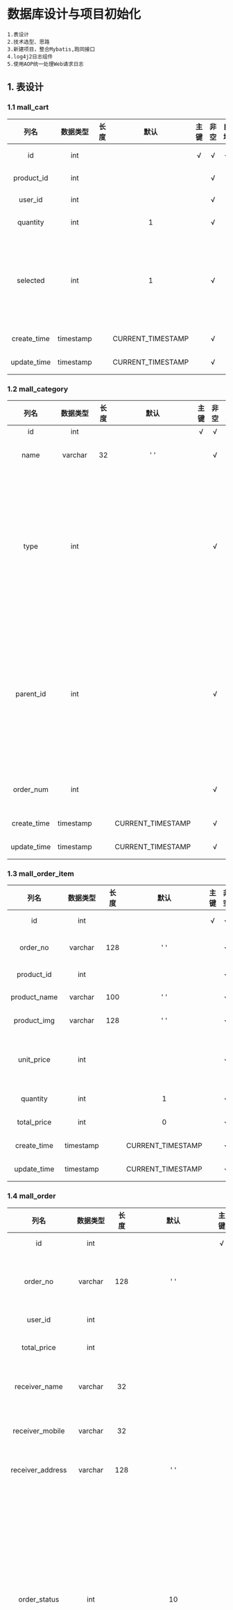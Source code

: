 # 数据库设计与项目初始化

```
1.表设计
2.技术选型、思路
3.新建项目，整合Mybatis,跑同接口
4.log4j2日志组件
5.使用AOP统一处理Web请求日志
```

## 1.	表设计

### 1.1	mall_cart

|    列名     | 数据类型  | 长度 |       默认        | 主键 | 非空 | 自增 |              注释              |
| :---------: | :-------: | :--: | :---------------: | :--: | :--: | :--: | :----------------------------: |
|     id      |    int    |      |                   |  √   |  √   |  √   |            购物车id            |
| product_id  |    int    |      |                   |      |  √   |      |             商品id             |
|   user_id   |    int    |      |                   |      |  √   |      |             用户id             |
|  quantity   |    int    |      |         1         |      |  √   |      |            商品数量            |
|  selected   |    int    |      |         1         |      |  √   |      | 是否已勾选：0-未勾选，1-已勾选 |
| create_time | timestamp |      | CURRENT_TIMESTAMP |      |  √   |      |            创建时间            |
| update_time | timestamp |      | CURRENT_TIMESTAMP |      |  √   |      |            更新时间            |

### 1.2	mall_category

|    列名     | 数据类型  | 长度 |       默认        | 主键 | 非空 | 自增 |                         注释                         |
| :---------: | :-------: | :--: | :---------------: | :--: | :--: | :--: | :--------------------------------------------------: |
|     id      |    int    |      |                   |  √   |  √   |  √   |                         主键                         |
|    name     |  varchar  |  32  |        ' '        |      |  √   |      |                     分类目录名称                     |
|    type     |    int    |      |                   |      |  √   |      |    分类目录级别，例如1代表1级，2代表2级，3代表3级    |
|  parent_id  |    int    |      |                   |      |  √   |      | 父id,也就是上一级目录id，如果是一级目录，那么父id为0 |
|  order_num  |    int    |      |                   |      |  √   |      |                   目录展示时的排序                   |
| create_time | timestamp |      | CURRENT_TIMESTAMP |      |  √   |      |                       创建时间                       |
| update_time | timestamp |      | CURRENT_TIMESTAMP |      |  √   |      |                       更新时间                       |

### 1.3	mall_order_item

|     列名     | 数据类型  | 长度 |       默认        | 主键 | 非空 | 自增 |         注释         |
| :----------: | :-------: | :--: | :---------------: | :--: | :--: | :--: | :------------------: |
|      id      |    int    |      |                   |  √   |  √   |  √   |        主键id        |
|   order_no   |  varchar  | 128  |        ' '        |      |  √   |      |      归属订单id      |
|  product_id  |    int    |      |                   |      |  √   |      |        商品id        |
| product_name |  varchar  | 100  |        ' '        |      |  √   |      |       商品名称       |
| product_img  |  varchar  | 128  |        ' '        |      |  √   |      |       商品图片       |
|  unit_price  |    int    |      |                   |      |  √   |      | 单价（下单时的快照） |
|   quantity   |    int    |      |         1         |      |  √   |      |       商品数量       |
| total_price  |    int    |      |         0         |      |  √   |      |       商品总价       |
| create_time  | timestamp |      | CURRENT_TIMESTAMP |      |  √   |      |       创建时间       |
| update_time  | timestamp |      | CURRENT_TIMESTAMP |      |  √   |      |       更新时间       |

### 1.4	mall_order

|       列名       | 数据类型  | 长度 |       默认        | 主键 | 非空 | 自增 |                             注释                             |
| :--------------: | :-------: | :--: | :---------------: | :--: | :--: | :--: | :----------------------------------------------------------: |
|        id        |    int    |      |                   |  √   |  √   |  √   |                            主键id                            |
|     order_no     |  varchar  | 128  |        ' '        |      |  √   |      |                      订单号（非主键id）                      |
|     user_id      |    int    |      |                   |      |  √   |      |                            用户id                            |
|   total_price    |    int    |      |                   |      |  √   |      |                          订单总价格                          |
|  receiver_name   |  varchar  |  32  |                   |      |  √   |      |                        收货人姓名快照                        |
| receiver_mobile  |  varchar  |  32  |                   |      |  √   |      |                       收货人手机号快照                       |
| receiver_address |  varchar  | 128  |        ' '        |      |  √   |      |                         收货地址快照                         |
|   order_status   |    int    |      |        10         |      |  √   |      | 订单状态：0-用户已取消，10-未支付（初始状态），20-已付款，30-已发货，40-交易完成 |
|     postage      |    int    |      |         0         |      |      |      |                        运费，默认为0                         |
|   payment_type   |    int    |      |         1         |      |  √   |      |                     支付类型，1-在线支付                     |
|  delivery_time   | timestamp |      |                   |      |      |      |                           发货时间                           |
|     pay_time     | timestamp |      |                   |      |      |      |                           支付时间                           |
|     end_time     | timestamp |      |                   |      |      |      |                         交易完成时间                         |
|   create_time    | timestamp |      | CURRENT_TIMESTAMP |      |  √   |      |                           创建时间                           |
|   update_time    | timestamp |      | CURRENT_TIMESTAMP |      |  √   |      |                           更新时间                           |

### 1.5	mall_product

|    列名     | 数据类型  | 长度 |       默认        | 主键 | 非空 | 自增 |             注释             |
| :---------: | :-------: | :--: | :---------------: | :--: | :--: | :--: | :--------------------------: |
|     id      |    int    |      |                   |  √   |  √   |  √   |          商品主键id          |
|    name     |  varchar  | 100  |                   |      |  √   |      |           商品名称           |
|    image    |  varchar  | 500  |        ' '        |      |  √   |      |    产品图片，相对路径地址    |
|   detail    |  varchar  | 500  |        ' '        |      |      |      |           商品详情           |
| category_id |    int    |      |                   |      |  √   |      |            分类id            |
|    price    |    int    |      |                   |      |  √   |      |        价格，单位-分         |
|    stock    |    int    |      |                   |      |  √   |      |           库存数量           |
|   status    |    int    |      |         1         |      |  √   |      | 商品上架状态：0-下架，1-上架 |
| create_time | timestamp |      | CURRENT_TIMESTAMP |      |  √   |      |           创建时间           |
| update_time | timestamp |      | CURRENT_TIMESTAMP |      |  √   |      |           更新时间           |

### 1.6	mall_user

|          列名          | 数据类型  | 长度 |       默认        | 主键 | 非空 | 自增 |            注释            |
| :--------------------: | :-------: | :--: | :---------------: | :--: | :--: | :--: | :------------------------: |
|           id           |    int    |      |                   |  √   |  √   |  √   |           用户id           |
|        username        |  varchar  |  32  |        ' '        |      |  √   |      |           用户名           |
|        password        |  varchar  |  50  |                   |      |  √   |      |       用户密码，MD5        |
| personalized_signature |  varchar  |  50  |        ' '        |      |  √   |      |          个性签名          |
|          role          |    int    |      |         1         |      |  √   |      | 角色，1-普通用户，2-管理员 |
|      create_time       | timestamp |      | CURRENT_TIMESTAMP |      |  √   |      |          创建时间          |
|      update_time       | timestamp |      | CURRENT_TIMESTAMP |      |  √   |      |          更新时间          |

## 2.	技术

```
1.Spring Boot 2.2.1.RELEASE
2.Mybatis 3.4.6（优点）
3.maven 3.6.1
4.log4j2 2.12.1

```

### 技术选型需要考虑的点

```
1.选择你最熟悉的技术
2.选择拥有强大社区支撑的开源技术
3.确保技术前进步伐
4.学会从业务端开始思考
5.重视经验
```

## 3.	项目初始化

```
1.新建项目
2.mybatis-generator的安装和配置
3.自动生成DAO层的文件
4.跑通接口
```

### 3.1	新建项目

略

### 3.2	mybatis-generator的安装和配置

#### (1)	pom.xml

```xml
<dependency>
    <groupId>org.mybatis.spring.boot</groupId>
    <artifactId>mybatis-spring-boot-starter</artifactId>
    <version>1.3.2</version>
</dependency>
<dependency>
    <groupId>mysql</groupId>
    <artifactId>mysql-connector-java</artifactId>
</dependency>
```

```xml
<plugin>
    <groupId>org.mybatis.generator</groupId>
    <artifactId>mybatis-generator-maven-plugin</artifactId>
    <version>1.3.7</version>
    <configuration>
        <verbose>true</verbose>
        <overwrite>true</overwrite>
    </configuration>
</plugin>
```

#### (2)	generatorConfig.xml

```xml
<?xml version="1.0" encoding="UTF-8"?>
<!DOCTYPE generatorConfiguration
  PUBLIC "-//mybatis.org//DTD MyBatis Generator Configuration 1.0//EN"
  "http://mybatis.org/dtd/mybatis-generator-config_1_0.dtd">
<generatorConfiguration>
  <!-- 配置文件，放在resource目录下即可 -->
  <!--数据库驱动个人配置-->
    <!--mysql-connector-java-8.0.21.jar本地地址-->
  <classPathEntry
     location="D:/MavenDown/mysql/mysql-connector-java/8.0.21/mysql-connector-java-8.0.21.jar"/>
  <context id="MysqlTables" targetRuntime="MyBatis3">
    <property name="autoDelimitKeywords" value="true"/>
    <!--可以使用``包括字段名，避免字段名与sql保留字冲突报错-->
    <property name="beginningDelimiter" value="`"/>
    <property name="endingDelimiter" value="`"/>
    <!-- optional，旨在创建class时，对注释进行控制 -->
    <commentGenerator>
      <property name="suppressDate" value="true"/>
      <property name="suppressAllComments" value="true"/>
    </commentGenerator>
    <!--数据库链接地址账号密码-->
    <jdbcConnection driverClass="com.mysql.cj.jdbc.Driver"
      connectionURL="jdbc:mysql://127.0.0.1:3306/mall?useUnicode=true&amp;characterEncoding=UTF-8&amp;zeroDateTimeBehavior=convertToNull&amp;serverTimezone=UTC&amp;userUnicode=true&amp;useSSL=true"
      userId="root"
      password="root">
      <property name="nullCatalogMeansCurrent" value="true"/>
    </jdbcConnection>
    <!-- 非必需，类型处理器，在数据库类型和java类型之间的转换控制-->
    <javaTypeResolver>
      <property name="forceBigDecimals" value="false"/>
    </javaTypeResolver>
    <!--生成Model类存放位置-->
    <javaModelGenerator targetPackage="com.xiaofeng.mall.model.pojo"
      targetProject="src/main/java">
      <!-- 是否允许子包，即targetPackage.schemaName.tableName -->
      <property name="enableSubPackages" value="true"/>
      <!-- 是否对类CHAR类型的列的数据进行trim操作 -->
      <property name="trimStrings" value="true"/>
      <!-- 建立的Model对象是否 不可改变  即生成的Model对象不会有 setter方法，只有构造方法 -->
      <property name="immutable" value="false"/>
    </javaModelGenerator>
    <!--生成mapper映射文件存放位置-->
    <sqlMapGenerator targetPackage="mappers" targetProject="src/main/resources">
      <property name="enableSubPackages" value="true"/>
    </sqlMapGenerator>
    <!--生成Dao类存放位置-->
    <javaClientGenerator type="XMLMAPPER" targetPackage="com.xiaofeng.mall.model.dao"
      targetProject="src/main/java">
      <property name="enableSubPackages" value="true"/>
    </javaClientGenerator>
    <!--生成对应表及类名-->
    <table schema="root" tableName="mall_cart" domainObjectName="Cart"
      enableCountByExample="false"
      enableUpdateByExample="false" enableDeleteByExample="false" enableSelectByExample="false"
      selectByExampleQueryId="false">
    </table>
    <table tableName="mall_category" domainObjectName="Category" enableCountByExample="false"
      enableUpdateByExample="false" enableDeleteByExample="false" enableSelectByExample="false"
      selectByExampleQueryId="false">
    </table>
    <table tableName="mall_order" domainObjectName="Order" enableCountByExample="false"
      enableUpdateByExample="false" enableDeleteByExample="false" enableSelectByExample="false"
      selectByExampleQueryId="false">
    </table>
    <table tableName="mall_order_item" domainObjectName="OrderItem"
      enableCountByExample="false"
      enableUpdateByExample="false" enableDeleteByExample="false" enableSelectByExample="false"
      selectByExampleQueryId="false">
    </table>
    <table tableName="mall_product" domainObjectName="Product" enableCountByExample="false"
      enableUpdateByExample="false" enableDeleteByExample="false" enableSelectByExample="false"
      selectByExampleQueryId="false">
    </table>
    <table tableName="mall_user" domainObjectName="User" enableCountByExample="false"
      enableUpdateByExample="false" enableDeleteByExample="false" enableSelectByExample="false"
      selectByExampleQueryId="false">
    </table>

  </context>
</generatorConfiguration>
```

### 3.3	自动生成DAO层的文件

#### 1.1	CartMapper.java

```java
import com.xiaofeng.mall.model.pojo.Cart;

public interface CartMapper {
    int deleteByPrimaryKey(Integer id);
    int insert(Cart record);
    int insertSelective(Cart record);
    Cart selectByPrimaryKey(Integer id);
    int updateByPrimaryKeySelective(Cart record);
    int updateByPrimaryKey(Cart record);
}
```

#### -	1.2	Cart.java

```java
import java.util.Date;

public class Cart {
    private Integer id;
    private Integer productId;
    private Integer userId;
    private Integer quantity;
    private Integer selected;
    private Date createTime;
    private Date updateTime;
    
	//setter()和getter()
    	...
   
}
```

#### -	1.3	CartMapper.xml

```xml
<?xml version="1.0" encoding="UTF-8"?>
<!DOCTYPE mapper PUBLIC "-//mybatis.org//DTD Mapper 3.0//EN" "http://mybatis.org/dtd/mybatis-3-mapper.dtd">
<mapper namespace="com.xiaofeng.mall.model.dao.CartMapper">
  <resultMap id="BaseResultMap" type="com.xiaofeng.mall.model.pojo.Cart">
    <id column="id" jdbcType="INTEGER" property="id" />
    <result column="product_id" jdbcType="INTEGER" property="productId" />
    <result column="user_id" jdbcType="INTEGER" property="userId" />
    <result column="quantity" jdbcType="INTEGER" property="quantity" />
    <result column="selected" jdbcType="INTEGER" property="selected" />
    <result column="create_time" jdbcType="TIMESTAMP" property="createTime" />
    <result column="update_time" jdbcType="TIMESTAMP" property="updateTime" />
  </resultMap>
  <sql id="Base_Column_List">
    id, product_id, user_id, quantity, selected, create_time, update_time
  </sql>
  <select id="selectByPrimaryKey" parameterType="java.lang.Integer" resultMap="BaseResultMap">
    select 
    <include refid="Base_Column_List" />
    from mall_cart
    where id = #{id,jdbcType=INTEGER}
  </select>
  <delete id="deleteByPrimaryKey" parameterType="java.lang.Integer">
    delete from mall_cart
    where id = #{id,jdbcType=INTEGER}
  </delete>
  <insert id="insert" parameterType="com.xiaofeng.mall.model.pojo.Cart">
    insert into mall_cart (id, product_id, user_id, 
      quantity, selected, create_time, 
      update_time)
    values (#{id,jdbcType=INTEGER}, #{productId,jdbcType=INTEGER}, #{userId,jdbcType=INTEGER}, 
      #{quantity,jdbcType=INTEGER}, #{selected,jdbcType=INTEGER}, #{createTime,jdbcType=TIMESTAMP}, 
      #{updateTime,jdbcType=TIMESTAMP})
  </insert>
  <insert id="insertSelective" parameterType="com.xiaofeng.mall.model.pojo.Cart">
    insert into mall_cart
    <trim prefix="(" suffix=")" suffixOverrides=",">
      <if test="id != null">
        id,
      </if>
      <if test="productId != null">
        product_id,
      </if>
      <if test="userId != null">
        user_id,
      </if>
      <if test="quantity != null">
        quantity,
      </if>
      <if test="selected != null">
        selected,
      </if>
      <if test="createTime != null">
        create_time,
      </if>
      <if test="updateTime != null">
        update_time,
      </if>
    </trim>
    <trim prefix="values (" suffix=")" suffixOverrides=",">
      <if test="id != null">
        #{id,jdbcType=INTEGER},
      </if>
      <if test="productId != null">
        #{productId,jdbcType=INTEGER},
      </if>
      <if test="userId != null">
        #{userId,jdbcType=INTEGER},
      </if>
      <if test="quantity != null">
        #{quantity,jdbcType=INTEGER},
      </if>
      <if test="selected != null">
        #{selected,jdbcType=INTEGER},
      </if>
      <if test="createTime != null">
        #{createTime,jdbcType=TIMESTAMP},
      </if>
      <if test="updateTime != null">
        #{updateTime,jdbcType=TIMESTAMP},
      </if>
    </trim>
  </insert>
  <update id="updateByPrimaryKeySelective" parameterType="com.xiaofeng.mall.model.pojo.Cart">
    update mall_cart
    <set>
      <if test="productId != null">
        product_id = #{productId,jdbcType=INTEGER},
      </if>
      <if test="userId != null">
        user_id = #{userId,jdbcType=INTEGER},
      </if>
      <if test="quantity != null">
        quantity = #{quantity,jdbcType=INTEGER},
      </if>
      <if test="selected != null">
        selected = #{selected,jdbcType=INTEGER},
      </if>
      <if test="createTime != null">
        create_time = #{createTime,jdbcType=TIMESTAMP},
      </if>
      <if test="updateTime != null">
        update_time = #{updateTime,jdbcType=TIMESTAMP},
      </if>
    </set>
    where id = #{id,jdbcType=INTEGER}
  </update>
  <update id="updateByPrimaryKey" parameterType="com.xiaofeng.mall.model.pojo.Cart">
    update mall_cart
    set product_id = #{productId,jdbcType=INTEGER},
      user_id = #{userId,jdbcType=INTEGER},
      quantity = #{quantity,jdbcType=INTEGER},
      selected = #{selected,jdbcType=INTEGER},
      create_time = #{createTime,jdbcType=TIMESTAMP},
      update_time = #{updateTime,jdbcType=TIMESTAMP}
    where id = #{id,jdbcType=INTEGER}
  </update>
</mapper>
```

#### 2.1	CategoryMapper.java

```java
import com.xiaofeng.mall.model.pojo.Category;
import org.springframework.stereotype.Repository;

@Repository
public interface CategoryMapper {
    int deleteByPrimaryKey(Integer id);
    int insert(Category record);
    int insertSelective(Category record);
    Category selectByPrimaryKey(Integer id);
    int updateByPrimaryKeySelective(Category record);
    int updateByPrimaryKey(Category record);
}
```

#### -	2.2	Category.java

```java
import java.util.Date;

public class Category {
    private Integer id;
    private String name;
    private Integer type;
    private Integer parentId;
    private Integer orderNum;
    private Date createTime;
    private Date updateTime;

   	//setter()和getter()
    	...
  
}
```

#### -	2.3	CategoryMapper.xml

```xml
<?xml version="1.0" encoding="UTF-8"?>
<!DOCTYPE mapper PUBLIC "-//mybatis.org//DTD Mapper 3.0//EN" "http://mybatis.org/dtd/mybatis-3-mapper.dtd">
<mapper namespace="com.xiaofeng.mall.model.dao.CategoryMapper">
  <resultMap id="BaseResultMap" type="com.xiaofeng.mall.model.pojo.Category">
    <id column="id" jdbcType="INTEGER" property="id" />
    <result column="name" jdbcType="VARCHAR" property="name" />
    <result column="type" jdbcType="INTEGER" property="type" />
    <result column="parent_id" jdbcType="INTEGER" property="parentId" />
    <result column="order_num" jdbcType="INTEGER" property="orderNum" />
    <result column="create_time" jdbcType="TIMESTAMP" property="createTime" />
    <result column="update_time" jdbcType="TIMESTAMP" property="updateTime" />
  </resultMap>
  <sql id="Base_Column_List">
    id, `name`, `type`, parent_id, order_num, create_time, update_time
  </sql>
  <select id="selectByPrimaryKey" parameterType="java.lang.Integer" resultMap="BaseResultMap">
    select 
    <include refid="Base_Column_List" />
    from mall_category
    where id = #{id,jdbcType=INTEGER}
  </select>
  <delete id="deleteByPrimaryKey" parameterType="java.lang.Integer">
    delete from mall_category
    where id = #{id,jdbcType=INTEGER}
  </delete>
  <insert id="insert" parameterType="com.xiaofeng.mall.model.pojo.Category">
    insert into mall_category (id, `name`, `type`, 
      parent_id, order_num, create_time, 
      update_time)
    values (#{id,jdbcType=INTEGER}, #{name,jdbcType=VARCHAR}, #{type,jdbcType=INTEGER}, 
      #{parentId,jdbcType=INTEGER}, #{orderNum,jdbcType=INTEGER}, #{createTime,jdbcType=TIMESTAMP}, 
      #{updateTime,jdbcType=TIMESTAMP})
  </insert>
  <insert id="insertSelective" parameterType="com.xiaofeng.mall.model.pojo.Category">
    insert into mall_category
    <trim prefix="(" suffix=")" suffixOverrides=",">
      <if test="id != null">
        id,
      </if>
      <if test="name != null">
        `name`,
      </if>
      <if test="type != null">
        `type`,
      </if>
      <if test="parentId != null">
        parent_id,
      </if>
      <if test="orderNum != null">
        order_num,
      </if>
      <if test="createTime != null">
        create_time,
      </if>
      <if test="updateTime != null">
        update_time,
      </if>
    </trim>
    <trim prefix="values (" suffix=")" suffixOverrides=",">
      <if test="id != null">
        #{id,jdbcType=INTEGER},
      </if>
      <if test="name != null">
        #{name,jdbcType=VARCHAR},
      </if>
      <if test="type != null">
        #{type,jdbcType=INTEGER},
      </if>
      <if test="parentId != null">
        #{parentId,jdbcType=INTEGER},
      </if>
      <if test="orderNum != null">
        #{orderNum,jdbcType=INTEGER},
      </if>
      <if test="createTime != null">
        #{createTime,jdbcType=TIMESTAMP},
      </if>
      <if test="updateTime != null">
        #{updateTime,jdbcType=TIMESTAMP},
      </if>
    </trim>
  </insert>
  <update id="updateByPrimaryKeySelective" parameterType="com.xiaofeng.mall.model.pojo.Category">
    update mall_category
    <set>
      <if test="name != null">
        `name` = #{name,jdbcType=VARCHAR},
      </if>
      <if test="type != null">
        `type` = #{type,jdbcType=INTEGER},
      </if>
      <if test="parentId != null">
        parent_id = #{parentId,jdbcType=INTEGER},
      </if>
      <if test="orderNum != null">
        order_num = #{orderNum,jdbcType=INTEGER},
      </if>
      <if test="createTime != null">
        create_time = #{createTime,jdbcType=TIMESTAMP},
      </if>
      <if test="updateTime != null">
        update_time = #{updateTime,jdbcType=TIMESTAMP},
      </if>
    </set>
    where id = #{id,jdbcType=INTEGER}
  </update>
  <update id="updateByPrimaryKey" parameterType="com.xiaofeng.mall.model.pojo.Category">
    update mall_category
    set `name` = #{name,jdbcType=VARCHAR},
      `type` = #{type,jdbcType=INTEGER},
      parent_id = #{parentId,jdbcType=INTEGER},
      order_num = #{orderNum,jdbcType=INTEGER},
      create_time = #{createTime,jdbcType=TIMESTAMP},
      update_time = #{updateTime,jdbcType=TIMESTAMP}
    where id = #{id,jdbcType=INTEGER}
  </update>
</mapper>
```

#### 3.1	OrderItemMapper.java

```java
import com.xiaofeng.mall.model.pojo.OrderItem;
import org.springframework.stereotype.Repository;

@Repository
public interface OrderItemMapper {
    int deleteByPrimaryKey(Integer id);
    int insert(OrderItem record);
    int insertSelective(OrderItem record);
    OrderItem selectByPrimaryKey(Integer id);
    int updateByPrimaryKeySelective(OrderItem record);
    int updateByPrimaryKey(OrderItem record);
}
```

#### -	3.2	OrderItem.java

```java
import java.util.Date;

public class OrderItem {
    private Integer id;
    private String orderNo;
    private Integer productId;
    private String productName;
    private String productImg;
    private Integer unitPrice;
    private Integer quantity;
    private Integer totalPrice;
    private Date createTime;
    private Date updateTime;

    //setter()和getter()
    	...
 }
```

#### -	3.3	OrderItemMapper.xml	

```xml
<?xml version="1.0" encoding="UTF-8"?>
<!DOCTYPE mapper PUBLIC "-//mybatis.org//DTD Mapper 3.0//EN" "http://mybatis.org/dtd/mybatis-3-mapper.dtd">
<mapper namespace="com.xiaofeng.mall.model.dao.OrderItemMapper">
  <resultMap id="BaseResultMap" type="com.xiaofeng.mall.model.pojo.OrderItem">
    <id column="id" jdbcType="INTEGER" property="id" />
    <result column="order_no" jdbcType="VARCHAR" property="orderNo" />
    <result column="product_id" jdbcType="INTEGER" property="productId" />
    <result column="product_name" jdbcType="VARCHAR" property="productName" />
    <result column="product_img" jdbcType="VARCHAR" property="productImg" />
    <result column="unit_price" jdbcType="INTEGER" property="unitPrice" />
    <result column="quantity" jdbcType="INTEGER" property="quantity" />
    <result column="total_price" jdbcType="INTEGER" property="totalPrice" />
    <result column="create_time" jdbcType="TIMESTAMP" property="createTime" />
    <result column="update_time" jdbcType="TIMESTAMP" property="updateTime" />
  </resultMap>
  <sql id="Base_Column_List">
    id, order_no, product_id, product_name, product_img, unit_price, quantity, total_price, 
    create_time, update_time
  </sql>
  <select id="selectByPrimaryKey" parameterType="java.lang.Integer" resultMap="BaseResultMap">
    select 
    <include refid="Base_Column_List" />
    from mall_order_item
    where id = #{id,jdbcType=INTEGER}
  </select>
  <delete id="deleteByPrimaryKey" parameterType="java.lang.Integer">
    delete from mall_order_item
    where id = #{id,jdbcType=INTEGER}
  </delete>
  <insert id="insert" parameterType="com.xiaofeng.mall.model.pojo.OrderItem">
    insert into mall_order_item (id, order_no, product_id, 
      product_name, product_img, unit_price, 
      quantity, total_price, create_time, 
      update_time)
    values (#{id,jdbcType=INTEGER}, #{orderNo,jdbcType=VARCHAR}, #{productId,jdbcType=INTEGER}, 
      #{productName,jdbcType=VARCHAR}, #{productImg,jdbcType=VARCHAR}, #{unitPrice,jdbcType=INTEGER}, 
      #{quantity,jdbcType=INTEGER}, #{totalPrice,jdbcType=INTEGER}, #{createTime,jdbcType=TIMESTAMP}, 
      #{updateTime,jdbcType=TIMESTAMP})
  </insert>
  <insert id="insertSelective" parameterType="com.xiaofeng.mall.model.pojo.OrderItem">
    insert into mall_order_item
    <trim prefix="(" suffix=")" suffixOverrides=",">
      <if test="id != null">
        id,
      </if>
      <if test="orderNo != null">
        order_no,
      </if>
      <if test="productId != null">
        product_id,
      </if>
      <if test="productName != null">
        product_name,
      </if>
      <if test="productImg != null">
        product_img,
      </if>
      <if test="unitPrice != null">
        unit_price,
      </if>
      <if test="quantity != null">
        quantity,
      </if>
      <if test="totalPrice != null">
        total_price,
      </if>
      <if test="createTime != null">
        create_time,
      </if>
      <if test="updateTime != null">
        update_time,
      </if>
    </trim>
    <trim prefix="values (" suffix=")" suffixOverrides=",">
      <if test="id != null">
        #{id,jdbcType=INTEGER},
      </if>
      <if test="orderNo != null">
        #{orderNo,jdbcType=VARCHAR},
      </if>
      <if test="productId != null">
        #{productId,jdbcType=INTEGER},
      </if>
      <if test="productName != null">
        #{productName,jdbcType=VARCHAR},
      </if>
      <if test="productImg != null">
        #{productImg,jdbcType=VARCHAR},
      </if>
      <if test="unitPrice != null">
        #{unitPrice,jdbcType=INTEGER},
      </if>
      <if test="quantity != null">
        #{quantity,jdbcType=INTEGER},
      </if>
      <if test="totalPrice != null">
        #{totalPrice,jdbcType=INTEGER},
      </if>
      <if test="createTime != null">
        #{createTime,jdbcType=TIMESTAMP},
      </if>
      <if test="updateTime != null">
        #{updateTime,jdbcType=TIMESTAMP},
      </if>
    </trim>
  </insert>
  <update id="updateByPrimaryKeySelective" parameterType="com.xiaofeng.mall.model.pojo.OrderItem">
    update mall_order_item
    <set>
      <if test="orderNo != null">
        order_no = #{orderNo,jdbcType=VARCHAR},
      </if>
      <if test="productId != null">
        product_id = #{productId,jdbcType=INTEGER},
      </if>
      <if test="productName != null">
        product_name = #{productName,jdbcType=VARCHAR},
      </if>
      <if test="productImg != null">
        product_img = #{productImg,jdbcType=VARCHAR},
      </if>
      <if test="unitPrice != null">
        unit_price = #{unitPrice,jdbcType=INTEGER},
      </if>
      <if test="quantity != null">
        quantity = #{quantity,jdbcType=INTEGER},
      </if>
      <if test="totalPrice != null">
        total_price = #{totalPrice,jdbcType=INTEGER},
      </if>
      <if test="createTime != null">
        create_time = #{createTime,jdbcType=TIMESTAMP},
      </if>
      <if test="updateTime != null">
        update_time = #{updateTime,jdbcType=TIMESTAMP},
      </if>
    </set>
    where id = #{id,jdbcType=INTEGER}
  </update>
  <update id="updateByPrimaryKey" parameterType="com.xiaofeng.mall.model.pojo.OrderItem">
    update mall_order_item
    set order_no = #{orderNo,jdbcType=VARCHAR},
      product_id = #{productId,jdbcType=INTEGER},
      product_name = #{productName,jdbcType=VARCHAR},
      product_img = #{productImg,jdbcType=VARCHAR},
      unit_price = #{unitPrice,jdbcType=INTEGER},
      quantity = #{quantity,jdbcType=INTEGER},
      total_price = #{totalPrice,jdbcType=INTEGER},
      create_time = #{createTime,jdbcType=TIMESTAMP},
      update_time = #{updateTime,jdbcType=TIMESTAMP}
    where id = #{id,jdbcType=INTEGER}
  </update>
</mapper>
```

#### 4.1	OrderMapper.java

```java
import com.xiaofeng.mall.model.pojo.Order;
import org.springframework.stereotype.Repository;

@Repository
public interface OrderMapper {
    int deleteByPrimaryKey(Integer id);
    int insert(Order record);
    int insertSelective(Order record);
    Order selectByPrimaryKey(Integer id);
    int updateByPrimaryKeySelective(Order record);
    int updateByPrimaryKey(Order record);
}
```

#### -	4.2	Order.java

```java
import java.util.Date;

public class Order {
    private Integer id;
    private String orderNo;
    private Integer userId;
    private Integer totalPrice;
    private String receiverName;
    private String receiverMobile;
    private String receiverAddress;
    private Integer orderStatus;
    private Integer postage;
    private Integer paymentType;
    private Date deliveryTime;
    private Date payTime;
    private Date endTime;
    private Date createTime;
    private Date updateTime;
    
    //setter()和getter()
    	...
}
```

#### -	4.3		OrderMapper.xml

```xml
<?xml version="1.0" encoding="UTF-8"?>
<!DOCTYPE mapper PUBLIC "-//mybatis.org//DTD Mapper 3.0//EN" "http://mybatis.org/dtd/mybatis-3-mapper.dtd">
<mapper namespace="com.xiaofeng.mall.model.dao.OrderMapper">
  <resultMap id="BaseResultMap" type="com.xiaofeng.mall.model.pojo.Order">
    <id column="id" jdbcType="INTEGER" property="id" />
    <result column="order_no" jdbcType="VARCHAR" property="orderNo" />
    <result column="user_id" jdbcType="INTEGER" property="userId" />
    <result column="total_price" jdbcType="INTEGER" property="totalPrice" />
    <result column="receiver_name" jdbcType="VARCHAR" property="receiverName" />
    <result column="receiver_mobile" jdbcType="VARCHAR" property="receiverMobile" />
    <result column="receiver_address" jdbcType="VARCHAR" property="receiverAddress" />
    <result column="order_status" jdbcType="INTEGER" property="orderStatus" />
    <result column="postage" jdbcType="INTEGER" property="postage" />
    <result column="payment_type" jdbcType="INTEGER" property="paymentType" />
    <result column="delivery_time" jdbcType="TIMESTAMP" property="deliveryTime" />
    <result column="pay_time" jdbcType="TIMESTAMP" property="payTime" />
    <result column="end_time" jdbcType="TIMESTAMP" property="endTime" />
    <result column="create_time" jdbcType="TIMESTAMP" property="createTime" />
    <result column="update_time" jdbcType="TIMESTAMP" property="updateTime" />
  </resultMap>
  <sql id="Base_Column_List">
    id, order_no, user_id, total_price, receiver_name, receiver_mobile, receiver_address, 
    order_status, postage, payment_type, delivery_time, pay_time, end_time, create_time, 
    update_time
  </sql>
  <select id="selectByPrimaryKey" parameterType="java.lang.Integer" resultMap="BaseResultMap">
    select 
    <include refid="Base_Column_List" />
    from mall_order
    where id = #{id,jdbcType=INTEGER}
  </select>
  <delete id="deleteByPrimaryKey" parameterType="java.lang.Integer">
    delete from mall_order
    where id = #{id,jdbcType=INTEGER}
  </delete>
  <insert id="insert" parameterType="com.xiaofeng.mall.model.pojo.Order">
    insert into mall_order (id, order_no, user_id, 
      total_price, receiver_name, receiver_mobile, 
      receiver_address, order_status, postage, 
      payment_type, delivery_time, pay_time, 
      end_time, create_time, update_time
      )
    values (#{id,jdbcType=INTEGER}, #{orderNo,jdbcType=VARCHAR}, #{userId,jdbcType=INTEGER}, 
      #{totalPrice,jdbcType=INTEGER}, #{receiverName,jdbcType=VARCHAR}, #{receiverMobile,jdbcType=VARCHAR}, 
      #{receiverAddress,jdbcType=VARCHAR}, #{orderStatus,jdbcType=INTEGER}, #{postage,jdbcType=INTEGER}, 
      #{paymentType,jdbcType=INTEGER}, #{deliveryTime,jdbcType=TIMESTAMP}, #{payTime,jdbcType=TIMESTAMP}, 
      #{endTime,jdbcType=TIMESTAMP}, #{createTime,jdbcType=TIMESTAMP}, #{updateTime,jdbcType=TIMESTAMP}
      )
  </insert>
  <insert id="insertSelective" parameterType="com.xiaofeng.mall.model.pojo.Order">
    insert into mall_order
    <trim prefix="(" suffix=")" suffixOverrides=",">
      <if test="id != null">
        id,
      </if>
      <if test="orderNo != null">
        order_no,
      </if>
      <if test="userId != null">
        user_id,
      </if>
      <if test="totalPrice != null">
        total_price,
      </if>
      <if test="receiverName != null">
        receiver_name,
      </if>
      <if test="receiverMobile != null">
        receiver_mobile,
      </if>
      <if test="receiverAddress != null">
        receiver_address,
      </if>
      <if test="orderStatus != null">
        order_status,
      </if>
      <if test="postage != null">
        postage,
      </if>
      <if test="paymentType != null">
        payment_type,
      </if>
      <if test="deliveryTime != null">
        delivery_time,
      </if>
      <if test="payTime != null">
        pay_time,
      </if>
      <if test="endTime != null">
        end_time,
      </if>
      <if test="createTime != null">
        create_time,
      </if>
      <if test="updateTime != null">
        update_time,
      </if>
    </trim>
    <trim prefix="values (" suffix=")" suffixOverrides=",">
      <if test="id != null">
        #{id,jdbcType=INTEGER},
      </if>
      <if test="orderNo != null">
        #{orderNo,jdbcType=VARCHAR},
      </if>
      <if test="userId != null">
        #{userId,jdbcType=INTEGER},
      </if>
      <if test="totalPrice != null">
        #{totalPrice,jdbcType=INTEGER},
      </if>
      <if test="receiverName != null">
        #{receiverName,jdbcType=VARCHAR},
      </if>
      <if test="receiverMobile != null">
        #{receiverMobile,jdbcType=VARCHAR},
      </if>
      <if test="receiverAddress != null">
        #{receiverAddress,jdbcType=VARCHAR},
      </if>
      <if test="orderStatus != null">
        #{orderStatus,jdbcType=INTEGER},
      </if>
      <if test="postage != null">
        #{postage,jdbcType=INTEGER},
      </if>
      <if test="paymentType != null">
        #{paymentType,jdbcType=INTEGER},
      </if>
      <if test="deliveryTime != null">
        #{deliveryTime,jdbcType=TIMESTAMP},
      </if>
      <if test="payTime != null">
        #{payTime,jdbcType=TIMESTAMP},
      </if>
      <if test="endTime != null">
        #{endTime,jdbcType=TIMESTAMP},
      </if>
      <if test="createTime != null">
        #{createTime,jdbcType=TIMESTAMP},
      </if>
      <if test="updateTime != null">
        #{updateTime,jdbcType=TIMESTAMP},
      </if>
    </trim>
  </insert>
  <update id="updateByPrimaryKeySelective" parameterType="com.xiaofeng.mall.model.pojo.Order">
    update mall_order
    <set>
      <if test="orderNo != null">
        order_no = #{orderNo,jdbcType=VARCHAR},
      </if>
      <if test="userId != null">
        user_id = #{userId,jdbcType=INTEGER},
      </if>
      <if test="totalPrice != null">
        total_price = #{totalPrice,jdbcType=INTEGER},
      </if>
      <if test="receiverName != null">
        receiver_name = #{receiverName,jdbcType=VARCHAR},
      </if>
      <if test="receiverMobile != null">
        receiver_mobile = #{receiverMobile,jdbcType=VARCHAR},
      </if>
      <if test="receiverAddress != null">
        receiver_address = #{receiverAddress,jdbcType=VARCHAR},
      </if>
      <if test="orderStatus != null">
        order_status = #{orderStatus,jdbcType=INTEGER},
      </if>
      <if test="postage != null">
        postage = #{postage,jdbcType=INTEGER},
      </if>
      <if test="paymentType != null">
        payment_type = #{paymentType,jdbcType=INTEGER},
      </if>
      <if test="deliveryTime != null">
        delivery_time = #{deliveryTime,jdbcType=TIMESTAMP},
      </if>
      <if test="payTime != null">
        pay_time = #{payTime,jdbcType=TIMESTAMP},
      </if>
      <if test="endTime != null">
        end_time = #{endTime,jdbcType=TIMESTAMP},
      </if>
      <if test="createTime != null">
        create_time = #{createTime,jdbcType=TIMESTAMP},
      </if>
      <if test="updateTime != null">
        update_time = #{updateTime,jdbcType=TIMESTAMP},
      </if>
    </set>
    where id = #{id,jdbcType=INTEGER}
  </update>
  <update id="updateByPrimaryKey" parameterType="com.xiaofeng.mall.model.pojo.Order">
    update mall_order
    set order_no = #{orderNo,jdbcType=VARCHAR},
      user_id = #{userId,jdbcType=INTEGER},
      total_price = #{totalPrice,jdbcType=INTEGER},
      receiver_name = #{receiverName,jdbcType=VARCHAR},
      receiver_mobile = #{receiverMobile,jdbcType=VARCHAR},
      receiver_address = #{receiverAddress,jdbcType=VARCHAR},
      order_status = #{orderStatus,jdbcType=INTEGER},
      postage = #{postage,jdbcType=INTEGER},
      payment_type = #{paymentType,jdbcType=INTEGER},
      delivery_time = #{deliveryTime,jdbcType=TIMESTAMP},
      pay_time = #{payTime,jdbcType=TIMESTAMP},
      end_time = #{endTime,jdbcType=TIMESTAMP},
      create_time = #{createTime,jdbcType=TIMESTAMP},
      update_time = #{updateTime,jdbcType=TIMESTAMP}
    where id = #{id,jdbcType=INTEGER}
  </update>
</mapper>
```

#### 5.1	ProductMapper.java

```java
import com.xiaofeng.mall.model.pojo.Product;
import org.springframework.stereotype.Repository;

@Repository
public interface ProductMapper {
    int deleteByPrimaryKey(Integer id);
    int insert(Product record);
    int insertSelective(Product record);
    Product selectByPrimaryKey(Integer id);
    int updateByPrimaryKeySelective(Product record);
    int updateByPrimaryKey(Product record);
}
```

#### -	5.2	Product.java

```java
import java.util.Date;

public class Product {
    private Integer id;
    private String name;
    private String image;
    private String detail;
    private Integer categoryId;
    private Integer price;
    private Integer stock;
    private Integer status;
    private Date createTime;
    private Date updateTime;

     //setter()和getter()
    	...
}
```

#### -	5.3	ProductMapper.xml

```xml
<?xml version="1.0" encoding="UTF-8"?>
<!DOCTYPE mapper PUBLIC "-//mybatis.org//DTD Mapper 3.0//EN" "http://mybatis.org/dtd/mybatis-3-mapper.dtd">
<mapper namespace="com.xiaofeng.mall.model.dao.ProductMapper">
  <resultMap id="BaseResultMap" type="com.xiaofeng.mall.model.pojo.Product">
    <id column="id" jdbcType="INTEGER" property="id" />
    <result column="name" jdbcType="VARCHAR" property="name" />
    <result column="image" jdbcType="VARCHAR" property="image" />
    <result column="detail" jdbcType="VARCHAR" property="detail" />
    <result column="category_id" jdbcType="INTEGER" property="categoryId" />
    <result column="price" jdbcType="INTEGER" property="price" />
    <result column="stock" jdbcType="INTEGER" property="stock" />
    <result column="status" jdbcType="INTEGER" property="status" />
    <result column="create_time" jdbcType="TIMESTAMP" property="createTime" />
    <result column="update_time" jdbcType="TIMESTAMP" property="updateTime" />
  </resultMap>
  <sql id="Base_Column_List">
    id, `name`, image, detail, category_id, price, stock, `status`, create_time, update_time
  </sql>
  <select id="selectByPrimaryKey" parameterType="java.lang.Integer" resultMap="BaseResultMap">
    select 
    <include refid="Base_Column_List" />
    from mall_product
    where id = #{id,jdbcType=INTEGER}
  </select>
  <delete id="deleteByPrimaryKey" parameterType="java.lang.Integer">
    delete from mall_product
    where id = #{id,jdbcType=INTEGER}
  </delete>
  <insert id="insert" parameterType="com.xiaofeng.mall.model.pojo.Product">
    insert into mall_product (id, `name`, image, 
      detail, category_id, price, 
      stock, `status`, create_time, 
      update_time)
    values (#{id,jdbcType=INTEGER}, #{name,jdbcType=VARCHAR}, #{image,jdbcType=VARCHAR}, 
      #{detail,jdbcType=VARCHAR}, #{categoryId,jdbcType=INTEGER}, #{price,jdbcType=INTEGER}, 
      #{stock,jdbcType=INTEGER}, #{status,jdbcType=INTEGER}, #{createTime,jdbcType=TIMESTAMP}, 
      #{updateTime,jdbcType=TIMESTAMP})
  </insert>
  <insert id="insertSelective" parameterType="com.xiaofeng.mall.model.pojo.Product">
    insert into mall_product
    <trim prefix="(" suffix=")" suffixOverrides=",">
      <if test="id != null">
        id,
      </if>
      <if test="name != null">
        `name`,
      </if>
      <if test="image != null">
        image,
      </if>
      <if test="detail != null">
        detail,
      </if>
      <if test="categoryId != null">
        category_id,
      </if>
      <if test="price != null">
        price,
      </if>
      <if test="stock != null">
        stock,
      </if>
      <if test="status != null">
        `status`,
      </if>
      <if test="createTime != null">
        create_time,
      </if>
      <if test="updateTime != null">
        update_time,
      </if>
    </trim>
    <trim prefix="values (" suffix=")" suffixOverrides=",">
      <if test="id != null">
        #{id,jdbcType=INTEGER},
      </if>
      <if test="name != null">
        #{name,jdbcType=VARCHAR},
      </if>
      <if test="image != null">
        #{image,jdbcType=VARCHAR},
      </if>
      <if test="detail != null">
        #{detail,jdbcType=VARCHAR},
      </if>
      <if test="categoryId != null">
        #{categoryId,jdbcType=INTEGER},
      </if>
      <if test="price != null">
        #{price,jdbcType=INTEGER},
      </if>
      <if test="stock != null">
        #{stock,jdbcType=INTEGER},
      </if>
      <if test="status != null">
        #{status,jdbcType=INTEGER},
      </if>
      <if test="createTime != null">
        #{createTime,jdbcType=TIMESTAMP},
      </if>
      <if test="updateTime != null">
        #{updateTime,jdbcType=TIMESTAMP},
      </if>
    </trim>
  </insert>
  <update id="updateByPrimaryKeySelective" parameterType="com.xiaofeng.mall.model.pojo.Product">
    update mall_product
    <set>
      <if test="name != null">
        `name` = #{name,jdbcType=VARCHAR},
      </if>
      <if test="image != null">
        image = #{image,jdbcType=VARCHAR},
      </if>
      <if test="detail != null">
        detail = #{detail,jdbcType=VARCHAR},
      </if>
      <if test="categoryId != null">
        category_id = #{categoryId,jdbcType=INTEGER},
      </if>
      <if test="price != null">
        price = #{price,jdbcType=INTEGER},
      </if>
      <if test="stock != null">
        stock = #{stock,jdbcType=INTEGER},
      </if>
      <if test="status != null">
        `status` = #{status,jdbcType=INTEGER},
      </if>
      <if test="createTime != null">
        create_time = #{createTime,jdbcType=TIMESTAMP},
      </if>
      <if test="updateTime != null">
        update_time = #{updateTime,jdbcType=TIMESTAMP},
      </if>
    </set>
    where id = #{id,jdbcType=INTEGER}
  </update>
  <update id="updateByPrimaryKey" parameterType="com.xiaofeng.mall.model.pojo.Product">
    update mall_product
    set `name` = #{name,jdbcType=VARCHAR},
      image = #{image,jdbcType=VARCHAR},
      detail = #{detail,jdbcType=VARCHAR},
      category_id = #{categoryId,jdbcType=INTEGER},
      price = #{price,jdbcType=INTEGER},
      stock = #{stock,jdbcType=INTEGER},
      `status` = #{status,jdbcType=INTEGER},
      create_time = #{createTime,jdbcType=TIMESTAMP},
      update_time = #{updateTime,jdbcType=TIMESTAMP}
    where id = #{id,jdbcType=INTEGER}
  </update>
</mapper>
```

#### 6.1	UserMapper.java

```java
import com.xiaofeng.mall.model.pojo.User;
import org.springframework.stereotype.Repository;

@Repository
public interface UserMapper {
    int deleteByPrimaryKey(Integer id);
    int insert(User record);
    int insertSelective(User record);
    User selectByPrimaryKey(Integer id);
    int updateByPrimaryKeySelective(User record);
    int updateByPrimaryKey(User record);
}
```

#### -	6.2	User.java

```java
import java.util.Date;

public class User {
    private Integer id;
    private String username;
    private String password;
    private String personalizedSignature;
    private Integer role;
    private Date createTime;
    private Date updateTime;

    //setter()和getter()
    	...
}
```

#### -	6.3	UserMapper.java

```xml
<?xml version="1.0" encoding="UTF-8"?>
<!DOCTYPE mapper PUBLIC "-//mybatis.org//DTD Mapper 3.0//EN" "http://mybatis.org/dtd/mybatis-3-mapper.dtd">
<mapper namespace="com.xiaofeng.mall.model.dao.UserMapper">
  <resultMap id="BaseResultMap" type="com.xiaofeng.mall.model.pojo.User">
    <id column="id" jdbcType="INTEGER" property="id" />
    <result column="username" jdbcType="VARCHAR" property="username" />
    <result column="password" jdbcType="VARCHAR" property="password" />
    <result column="personalized_signature" jdbcType="VARCHAR" property="personalizedSignature" />
    <result column="role" jdbcType="INTEGER" property="role" />
    <result column="create_time" jdbcType="TIMESTAMP" property="createTime" />
    <result column="update_time" jdbcType="TIMESTAMP" property="updateTime" />
  </resultMap>
  <sql id="Base_Column_List">
    id, username, `password`, personalized_signature, `role`, create_time, update_time
  </sql>
  <select id="selectByPrimaryKey" parameterType="java.lang.Integer" resultMap="BaseResultMap">
    select 
    <include refid="Base_Column_List" />
    from mall_user
    where id = #{id,jdbcType=INTEGER}
  </select>
  <delete id="deleteByPrimaryKey" parameterType="java.lang.Integer">
    delete from mall_user
    where id = #{id,jdbcType=INTEGER}
  </delete>
  <insert id="insert" parameterType="com.xiaofeng.mall.model.pojo.User">
    insert into mall_user (id, username, `password`, 
      personalized_signature, `role`, create_time, 
      update_time)
    values (#{id,jdbcType=INTEGER}, #{username,jdbcType=VARCHAR}, #{password,jdbcType=VARCHAR}, 
      #{personalizedSignature,jdbcType=VARCHAR}, #{role,jdbcType=INTEGER}, #{createTime,jdbcType=TIMESTAMP}, 
      #{updateTime,jdbcType=TIMESTAMP})
  </insert>
  <insert id="insertSelective" parameterType="com.xiaofeng.mall.model.pojo.User">
    insert into mall_user
    <trim prefix="(" suffix=")" suffixOverrides=",">
      <if test="id != null">
        id,
      </if>
      <if test="username != null">
        username,
      </if>
      <if test="password != null">
        `password`,
      </if>
      <if test="personalizedSignature != null">
        personalized_signature,
      </if>
      <if test="role != null">
        `role`,
      </if>
      <if test="createTime != null">
        create_time,
      </if>
      <if test="updateTime != null">
        update_time,
      </if>
    </trim>
    <trim prefix="values (" suffix=")" suffixOverrides=",">
      <if test="id != null">
        #{id,jdbcType=INTEGER},
      </if>
      <if test="username != null">
        #{username,jdbcType=VARCHAR},
      </if>
      <if test="password != null">
        #{password,jdbcType=VARCHAR},
      </if>
      <if test="personalizedSignature != null">
        #{personalizedSignature,jdbcType=VARCHAR},
      </if>
      <if test="role != null">
        #{role,jdbcType=INTEGER},
      </if>
      <if test="createTime != null">
        #{createTime,jdbcType=TIMESTAMP},
      </if>
      <if test="updateTime != null">
        #{updateTime,jdbcType=TIMESTAMP},
      </if>
    </trim>
  </insert>
  <update id="updateByPrimaryKeySelective" parameterType="com.xiaofeng.mall.model.pojo.User">
    update mall_user
    <set>
      <if test="username != null">
        username = #{username,jdbcType=VARCHAR},
      </if>
      <if test="password != null">
        `password` = #{password,jdbcType=VARCHAR},
      </if>
      <if test="personalizedSignature != null">
        personalized_signature = #{personalizedSignature,jdbcType=VARCHAR},
      </if>
      <if test="role != null">
        `role` = #{role,jdbcType=INTEGER},
      </if>
      <if test="createTime != null">
        create_time = #{createTime,jdbcType=TIMESTAMP},
      </if>
      <if test="updateTime != null">
        update_time = #{updateTime,jdbcType=TIMESTAMP},
      </if>
    </set>
    where id = #{id,jdbcType=INTEGER}
  </update>
  <update id="updateByPrimaryKey" parameterType="com.xiaofeng.mall.model.pojo.User">
    update mall_user
    set username = #{username,jdbcType=VARCHAR},
      `password` = #{password,jdbcType=VARCHAR},
      personalized_signature = #{personalizedSignature,jdbcType=VARCHAR},
      `role` = #{role,jdbcType=INTEGER},
      create_time = #{createTime,jdbcType=TIMESTAMP},
      update_time = #{updateTime,jdbcType=TIMESTAMP}
    where id = #{id,jdbcType=INTEGER}
  </update>
</mapper>
```

### 3.4	跑通接口

#### 3.4.1	UserService.java

```java
import com.xiaofeng.mall.model.pojo.User;

/**
 * 描述：  UserService
 */
public interface UserService {
    User getUser();
}
```

#### 3.4.2	UserServiceImpl.java

```java
import com.xiaofeng.mall.model.dao.UserMapper;
import com.xiaofeng.mall.model.pojo.User;
import com.xiaofeng.mall.service.UserService;
import org.springframework.beans.factory.annotation.Autowired;
import org.springframework.stereotype.Service;

/**
 * 描述：  UserService实现类
 */
@Service
public class UserServiceImpl implements UserService {
    @Autowired
    UserMapper userMapper;
    @Override
    public User getUser() {
        return userMapper.selectByPrimaryKey(2);
    }
}
```

#### 3.4.3	UserController.java

```java
import com.xiaofeng.mall.model.pojo.User;
import com.xiaofeng.mall.service.UserService;
import org.springframework.beans.factory.annotation.Autowired;
import org.springframework.stereotype.Controller;
import org.springframework.web.bind.annotation.GetMapping;
import org.springframework.web.bind.annotation.ResponseBody;

/**
 * 描述：  用户控制器
 */
@Controller
public class UserController {
    @Autowired
    UserService userService;

    @GetMapping("/test")
    @ResponseBody
    public User personalPage(){
        return userService.getUser();
    }
}
```

#### 3.4.4	application.properties

```
server.port=8083

spring.datasource.name=mall_datasource
spring.datasource.url=jdbc:mysql://127.0.0.1:3306/mall?useUnicode=true&characterEncoding=utf8&autoReconnect=true&serverTimezone=Asia/Shanghai&userUnicode=true&useSSL=false
spring.datasource.driver-class-name=com.mysql.cj.jdbc.Driver
spring.datasource.username=root
spring.datasource.password=root

mybatis.mapper-locations=classpath:mappers/*.xml
```

#### 3.4.5	MallApplication.java	

```java
import org.mybatis.spring.annotation.MapperScan;
import org.springframework.boot.SpringApplication;
import org.springframework.boot.autoconfigure.SpringBootApplication;

@SpringBootApplication
@MapperScan(basePackages = "com.xiaofeng.mall.model.dao")
public class MallApplication {

    public static void main(String[] args) {
        SpringApplication.run(MallApplication.class, args);
    }

}
```

## 4.log4j2日志组件

```xml
1.日志级别：error,warn,info,debug,trace
2.排除Logback依赖
 <dependency>
      <groupId>org.springframework.boot</groupId>
      <artifactId>spring-boot-starter-web</artifactId>
            <exclusions>
                <exclusion>
                    <groupId>org.springframework.boot</groupId>
                    <artifactId>spring-boot-starter-logging</artifactId>
                </exclusion>
            </exclusions>
    </dependency>
3.引入log4j2日志组件
<dependency>
      <groupId>org.springframework.boot</groupId>
       <artifactId>spring-boot-starter-log4j2</artifactId>
</dependency>
```

### 配置文件	log4j2.xml

```xml
<?xml version="1.0" encoding="UTF-8"?>
<Configuration status="fatal">
  <Properties>
    <Property name="baseDir" value="f:/logs"/>
  </Properties>

  <Appenders>
    <Console name="Console" target="SYSTEM_OUT">
      <!--控制台只输出level及以上级别的信息（onMatch），其他的直接拒绝（onMismatch） -->
      <ThresholdFilter level="info" onMatch="ACCEPT"
        onMismatch="DENY"/>
      <PatternLayout
        pattern="[%d{MM:dd HH:mm:ss.SSS}] [%level] [%logger{36}] - %msg%n"/>
    </Console>

    <!--debug级别日志文件输出-->
    <RollingFile name="debug_appender" fileName="${baseDir}/debug.log"
      filePattern="${baseDir}/debug_%i.log.%d{yyyy-MM-dd}">
      <!-- 过滤器 -->
      <Filters>
        <!-- 限制日志级别在debug及以上在info以下 -->
        <ThresholdFilter level="debug"/>
        <ThresholdFilter level="info" onMatch="DENY" onMismatch="NEUTRAL"/>
      </Filters>
      <!-- 日志格式 -->
      <PatternLayout pattern="[%d{HH:mm:ss:SSS}] [%p] - %l - %m%n"/>
      <!-- 策略 -->
      <Policies>
        <!-- 每隔一天转存 -->
        <TimeBasedTriggeringPolicy interval="1" modulate="true"/>
        <!-- 文件大小 -->
        <SizeBasedTriggeringPolicy size="100 MB"/>
      </Policies>
    </RollingFile>

    <!-- info级别日志文件输出 -->
    <RollingFile name="info_appender" fileName="${baseDir}/info.log"
      filePattern="${baseDir}/info_%i.log.%d{yyyy-MM-dd}">
      <!-- 过滤器 -->
      <Filters>
        <!-- 限制日志级别在info及以上在error以下 -->
        <ThresholdFilter level="info"/>
        <ThresholdFilter level="error" onMatch="DENY" onMismatch="NEUTRAL"/>
      </Filters>
      <!-- 日志格式 -->
      <PatternLayout pattern="[%d{HH:mm:ss:SSS}] [%p] - %l - %m%n"/>
      <!-- 策略 -->
      <Policies>
        <!-- 每隔一天转存 -->
        <TimeBasedTriggeringPolicy interval="1" modulate="true"/>
        <!-- 文件大小 -->
        <SizeBasedTriggeringPolicy size="100 MB"/>
      </Policies>
    </RollingFile>

    <!-- error级别日志文件输出 -->
    <RollingFile name="error_appender" fileName="${baseDir}/error.log"
      filePattern="${baseDir}/error_%i.log.%d{yyyy-MM-dd}">
      <!-- 过滤器 -->
      <Filters>
        <!-- 限制日志级别在error及以上 -->
        <ThresholdFilter level="error"/>
      </Filters>
      <!-- 日志格式 -->
      <PatternLayout pattern="[%d{HH:mm:ss:SSS}] [%p] - %l - %m%n"/>
      <Policies>
        <!-- 每隔一天转存 -->
        <TimeBasedTriggeringPolicy interval="1" modulate="true"/>
        <!-- 文件大小 -->
        <SizeBasedTriggeringPolicy size="100 MB"/>
      </Policies>
    </RollingFile>
  </Appenders>
  <Loggers>
    <Root level="debug">
      <AppenderRef ref="Console"/>
      <AppenderRef ref="debug_appender"/>
      <AppenderRef ref="info_appender"/>
      <AppenderRef ref="error_appender"/>
    </Root>

  </Loggers>
</Configuration>
```

## 5.使用AOP统一处理Web请求日志

```
1.为什么需要AOP统一处理Web请求日志
2.如何设置
```

### 1.	pom.xml

```xml
<dependency>
    <groupId>org.springframework.boot</groupId>
    <artifactId>spring-boot-starter-aop</artifactId>
</dependency>
```

### 2.	WebLogAspect

```java
import com.fasterxml.jackson.core.JsonProcessingException;
import com.fasterxml.jackson.databind.ObjectMapper;
import org.aspectj.lang.JoinPoint;
import org.aspectj.lang.annotation.AfterReturning;
import org.aspectj.lang.annotation.Aspect;
import org.aspectj.lang.annotation.Before;
import org.aspectj.lang.annotation.Pointcut;
import org.slf4j.Logger;
import org.slf4j.LoggerFactory;
import org.springframework.stereotype.Component;
import org.springframework.web.context.request.RequestContextHolder;
import org.springframework.web.context.request.ServletRequestAttributes;

import javax.servlet.http.HttpServletRequest;
import java.util.Arrays;


/**
 * 描述：  打印请求和响应信息
 */
@Aspect
@Component
public class WebLogAspect {
    private final Logger log = LoggerFactory.getLogger(WebLogAspect.class);

    @Pointcut("execution(public * com.xiaofeng.mall.controller.*.*(..))")
    public void webLog() {

    }

    @Before("webLog()")
    public void doBefore(JoinPoint joinPoint) {
        //收到请求，记录请求内容
        ServletRequestAttributes attributes = (ServletRequestAttributes) RequestContextHolder.getRequestAttributes();
        HttpServletRequest request = attributes.getRequest();
        log.info("URL : " + request.getRequestURL().toString());
        log.info("HTTP_METHOD : " + request.getMethod());
        log.info("IP : " + request.getRemoteAddr());
        log.info("CLASS_METHOD : " + joinPoint.getSignature().getDeclaringTypeName() + "." + joinPoint.getSignature().getName());
        log.info("ARGS : " + Arrays.toString(joinPoint.getArgs()));
    }
    @AfterReturning(returning = "res",pointcut = "webLog()")
    public void doAfterReturning(Object res) throws JsonProcessingException {
       //处理完请求，返回内容
        log.info("RESPONSE : " +new ObjectMapper().writeValueAsString(res));
    }
}
```